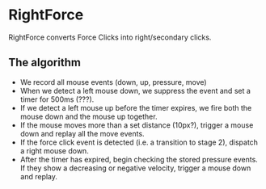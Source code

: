 #  RightForce

RightForce converts Force Clicks into right/secondary clicks.

## The algorithm

- We record all mouse events (down, up, pressure, move)
- When we detect a left mouse down, we suppress the event and set a timer for 500ms (???).
- If we detect a left mouse up before the timer expires, we fire both the mouse down and the mouse up together.
- If the mouse moves more than a set distance (10px?), trigger a mouse down and replay all the move events.
- If the force click event is detected (i.e. a transition to stage 2), dispatch a right mouse down. 
- After the timer has expired, begin checking the stored pressure events. If they show a decreasing or negative velocity, trigger a mouse down and replay. 
